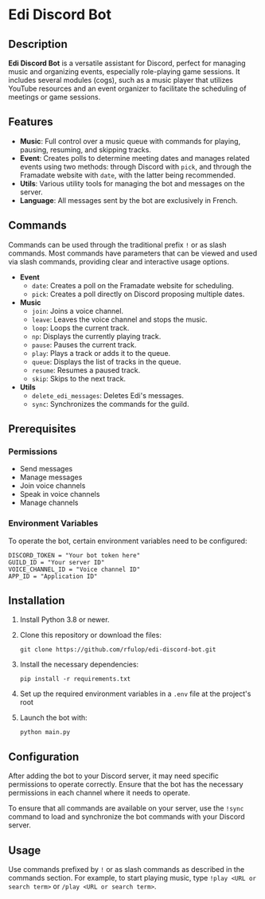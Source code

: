 Edi Discord Bot
===============

Description
-----------

**Edi Discord Bot** is a versatile assistant for Discord, perfect for managing music and organizing events, especially role-playing game sessions. It includes several modules (cogs), such as a music player that utilizes YouTube resources and an event organizer to facilitate the scheduling of meetings or game sessions.

Features
--------

*   **Music**: Full control over a music queue with commands for playing, pausing, resuming, and skipping tracks.
*   **Event**: Creates polls to determine meeting dates and manages related events using two methods: through Discord with `pick`, and through the Framadate website with `date`, with the latter being recommended.
*   **Utils**: Various utility tools for managing the bot and messages on the server.
*   **Language**: All messages sent by the bot are exclusively in French.

Commands
--------

Commands can be used through the traditional prefix `!` or as slash commands.
Most commands have parameters that can be viewed and used via slash commands, providing clear and interactive usage options.

*   **Event**
    *   `date`: Creates a poll on the Framadate website for scheduling.
    *   `pick`: Creates a poll directly on Discord proposing multiple dates.
*   **Music**
    *   `join`: Joins a voice channel.
    *   `leave`: Leaves the voice channel and stops the music.
    *   `loop`: Loops the current track.
    *   `np`: Displays the currently playing track.
    *   `pause`: Pauses the current track.
    *   `play`: Plays a track or adds it to the queue.
    *   `queue`: Displays the list of tracks in the queue.
    *   `resume`: Resumes a paused track.
    *   `skip`: Skips to the next track.
*   **Utils**
    *   `delete_edi_messages`: Deletes Edi's messages.
    *   `sync`: Synchronizes the commands for the guild.

Prerequisites
-------------

### Permissions

*   Send messages
*   Manage messages
*   Join voice channels
*   Speak in voice channels
*   Manage channels

### Environment Variables

To operate the bot, certain environment variables need to be configured:

```
DISCORD_TOKEN = "Your bot token here"
GUILD_ID = "Your server ID"
VOICE_CHANNEL_ID = "Voice channel ID"
APP_ID = "Application ID"
```

Installation
------------

1.  Install Python 3.8 or newer.
2.  Clone this repository or download the files:
    ```
    git clone https://github.com/rfulop/edi-discord-bot.git
    ```
4.  Install the necessary dependencies:
    ```
    pip install -r requirements.txt
    ```
    
6.  Set up the required environment variables in a `.env` file at the project's root
7.  Launch the bot with:
    ```
    python main.py
    ```
    

Configuration
-------------

After adding the bot to your Discord server, it may need specific permissions to operate correctly. Ensure that the bot has the necessary permissions in each channel where it needs to operate.

To ensure that all commands are available on your server, use the `!sync` command to load and synchronize the bot commands with your Discord server.

Usage
-----

Use commands prefixed by `!` or as slash commands as described in the commands section. For example, to start playing music, type `!play <URL or search term>` or `/play <URL or search term>`.

